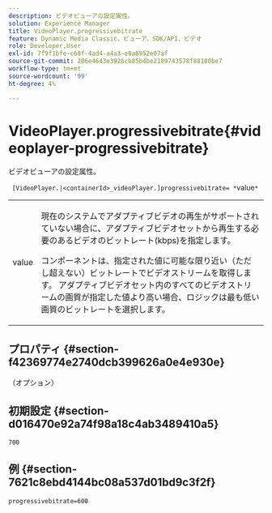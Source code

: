 ```yaml
---
description: ビデオビューアの設定属性。
solution: Experience Manager
title: VideoPlayer.progressivebitrate
feature: Dynamic Media Classic，ビューア，SDK/API，ビデオ
role: Developer,User
exl-id: 7f9f1bfe-c68f-4ad4-a4a3-e0a8952e07af
source-git-commit: 206e4643e3926cb85b4be2189743578f88180be7
workflow-type: tm+mt
source-wordcount: '99'
ht-degree: 4%

---
```


# VideoPlayer.progressivebitrate{#videoplayer-progressivebitrate}

ビデオビューアの設定属性。

` [VideoPlayer.|<containerId>_videoPlayer.]progressivebitrate= *`value`*`

<table id="table_C616483932C2482CA9794DDD7313FD7C"> 
 <tbody> 
  <tr> 
   <td colname="col1"> <p> <span class="codeph"> value</span> </p> </td> 
   <td colname="col2"> <p> 現在のシステムでアダプティブビデオの再生がサポートされていない場合に、アダプティブビデオセットから再生する必要のあるビデオのビットレート(kbps)を指定します。 </p> <p>コンポーネントは、指定された値に可能な限り近い（ただし超えない）ビットレートでビデオストリームを取得します。 アダプティブビデオセット内のすべてのビデオストリームの画質が指定した値より高い場合、ロジックは最も低い画質のビットレートを選択します。 </p> </td> 
  </tr> 
 </tbody> 
</table>

## プロパティ {#section-f42369774e2740dcb399626a0e4e930e}

（オプション）

## 初期設定 {#section-d016470e92a74f98a18c4ab3489410a5}

`700`

## 例 {#section-7621c8ebd4144bc08a537d01bd9c3f2f}

```
progressivebitrate=600
```
